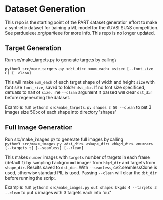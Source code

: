 # Dataset Generation
This repo is the starting point of the PART dataset generation effort to make a synthetic dataset for training a ML model for the AUVSI SUAS competition. See purdueieee.org/partieee for more info. This repo is no longer updated.

## Target Generation
Run src/make_targets.py to generate targets by calling\

``` python3 src/make_targets.py <dst_dir> <num_each> <size> [--font_size F] [--clean] ```

This will make ```num_each``` of each target shape of width and height ```size``` with font size ```font_size```, saved to folder ```dst_dir```. If no font size specificed, defualts to half of ```size```. The ```--clean``` argument if passed will clear ```dst_dir``` before regenerating the dataset. 

Example: run ```python3 src/make_targets.py shapes 3 50 --clean``` to put 3 images size 50px of each shape into directory 'shapes'

## Full Image Generation
Run src/make_images.py to generate full images by calling\
```python3 src/make_images.py <dst_dir> <shape_dir> <bkgd_dir> <number> [--targets t] [--seamless] [--clean]```

This makes ```number``` images with ```targets``` number of targets in each frame (default 1) by sampling background images from ```bkgd_dir``` and targets from ```shape_dir```. Results saved to ```dst_dir```. With ```--seamless```, cv2.seamlessClone is used, otherwise standard PIL is used. Passing ```--clean``` will clear the ```dst_dir``` before running the script.

Example: run ```python3 src/make_images.py out shapes bkgds 4 --targets 3 --clean``` to put 4 images with 3 targets each into 'out'
